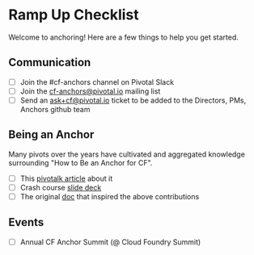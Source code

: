 # Ramp Up Checklist
Welcome to anchoring! Here are a few things to help you get started.

## Communication
- [ ] Join the #cf-anchors channel on Pivotal Slack
- [ ] Join the cf-anchors@pivotal.io mailing list
- [ ] Send an ask+cf@pivotal.io ticket to be added to the Directors, PMs, Anchors github team

## Being an Anchor
Many pivots over the years have cultivated and aggregated knowledge surrounding
"How to Be an Anchor for CF". 

- [ ] This [pivotalk article][anchor-pivotalk] about it
- [ ] Crash course [slide deck][slides]
- [ ] The original [doc][anchor-info] that inspired the above contributions

## Events
- [ ] Annual CF Anchor Summit (@ Cloud Foundry Summit)

[anchor-info]: https://sites.google.com/a/pivotal.io/cloud-foundry/engineering/anchor-info?pli=1
[anchor-pivotalk]: https://www.pivotalk.io/t/tips-and-responsibilities-for-new-anchors
[directors-pms-anchors]: https://github.com/orgs/pivotal-cf/teams/directors-pms-anchors
[slides]: https://docs.google.com/presentation/d/16esP8aGZ3AHdApmt5jDTnD5yRVTn1lzBqpVQ1Wi-qpQ/edit
